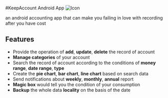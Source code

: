 #KeepAccount Android App ![Icon](http://files.softicons.com/download/business-icons/financial-accounting-icons-by-artistsvalley/png/128x128/Hot/Abacus.png "Icon")

an android accounting app that can make you failing in love with recording after you have cost

Features
--------
- Provide the operation of **add**, **update**, **delete** the record of account
- **Manage categories** of your account
- Search the record of account according to the conditions of **money range**, **date range**, **type**
- Create the **pie chart**, **bar chart**, **line chart** based on search data 
- Send notifications about **weekly**, **monthly**, **annual** report
- **Magic box** would tell you the condition of your consumption  
- **Backup** the whole data **locality** on the basis of the date
